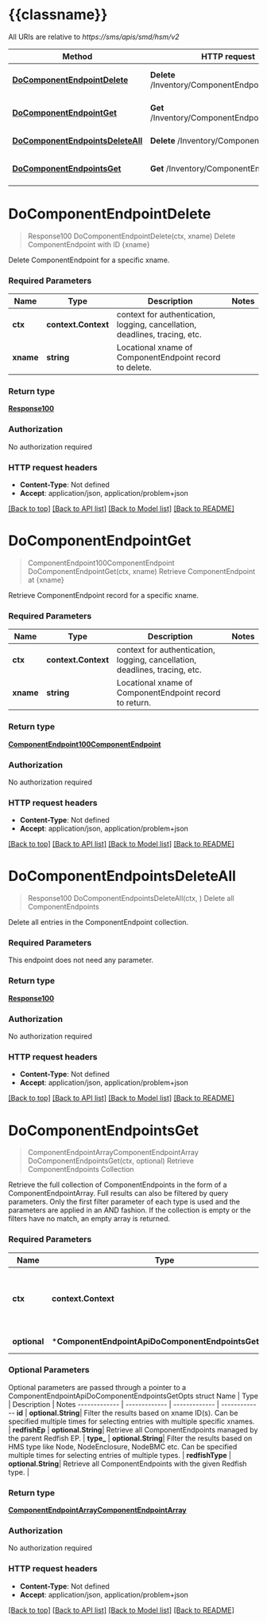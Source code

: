 # {{classname}}

All URIs are relative to *https://sms/apis/smd/hsm/v2*

Method | HTTP request | Description
------------- | ------------- | -------------
[**DoComponentEndpointDelete**](ComponentEndpointApi.md#DoComponentEndpointDelete) | **Delete** /Inventory/ComponentEndpoints/{xname} | Delete ComponentEndpoint with ID {xname}
[**DoComponentEndpointGet**](ComponentEndpointApi.md#DoComponentEndpointGet) | **Get** /Inventory/ComponentEndpoints/{xname} | Retrieve ComponentEndpoint at {xname}
[**DoComponentEndpointsDeleteAll**](ComponentEndpointApi.md#DoComponentEndpointsDeleteAll) | **Delete** /Inventory/ComponentEndpoints | Delete all ComponentEndpoints
[**DoComponentEndpointsGet**](ComponentEndpointApi.md#DoComponentEndpointsGet) | **Get** /Inventory/ComponentEndpoints | Retrieve ComponentEndpoints Collection

# **DoComponentEndpointDelete**
> Response100 DoComponentEndpointDelete(ctx, xname)
Delete ComponentEndpoint with ID {xname}

Delete ComponentEndpoint for a specific xname.

### Required Parameters

Name | Type | Description  | Notes
------------- | ------------- | ------------- | -------------
 **ctx** | **context.Context** | context for authentication, logging, cancellation, deadlines, tracing, etc.
  **xname** | **string**| Locational xname of ComponentEndpoint record to delete. | 

### Return type

[**Response100**](Response_1.0.0.md)

### Authorization

No authorization required

### HTTP request headers

 - **Content-Type**: Not defined
 - **Accept**: application/json, application/problem+json

[[Back to top]](#) [[Back to API list]](../README.md#documentation-for-api-endpoints) [[Back to Model list]](../README.md#documentation-for-models) [[Back to README]](../README.md)

# **DoComponentEndpointGet**
> ComponentEndpoint100ComponentEndpoint DoComponentEndpointGet(ctx, xname)
Retrieve ComponentEndpoint at {xname}

Retrieve ComponentEndpoint record for a specific xname.

### Required Parameters

Name | Type | Description  | Notes
------------- | ------------- | ------------- | -------------
 **ctx** | **context.Context** | context for authentication, logging, cancellation, deadlines, tracing, etc.
  **xname** | **string**| Locational xname of ComponentEndpoint record to return. | 

### Return type

[**ComponentEndpoint100ComponentEndpoint**](ComponentEndpoint.1.0.0_ComponentEndpoint.md)

### Authorization

No authorization required

### HTTP request headers

 - **Content-Type**: Not defined
 - **Accept**: application/json, application/problem+json

[[Back to top]](#) [[Back to API list]](../README.md#documentation-for-api-endpoints) [[Back to Model list]](../README.md#documentation-for-models) [[Back to README]](../README.md)

# **DoComponentEndpointsDeleteAll**
> Response100 DoComponentEndpointsDeleteAll(ctx, )
Delete all ComponentEndpoints

Delete all entries in the ComponentEndpoint collection.

### Required Parameters
This endpoint does not need any parameter.

### Return type

[**Response100**](Response_1.0.0.md)

### Authorization

No authorization required

### HTTP request headers

 - **Content-Type**: Not defined
 - **Accept**: application/json, application/problem+json

[[Back to top]](#) [[Back to API list]](../README.md#documentation-for-api-endpoints) [[Back to Model list]](../README.md#documentation-for-models) [[Back to README]](../README.md)

# **DoComponentEndpointsGet**
> ComponentEndpointArrayComponentEndpointArray DoComponentEndpointsGet(ctx, optional)
Retrieve ComponentEndpoints Collection

Retrieve the full collection of ComponentEndpoints in the form of a ComponentEndpointArray. Full results can also be filtered by query parameters. Only the first filter parameter of each type is used and the parameters are applied in an AND fashion. If the collection is empty or the filters have no match, an empty array is returned.

### Required Parameters

Name | Type | Description  | Notes
------------- | ------------- | ------------- | -------------
 **ctx** | **context.Context** | context for authentication, logging, cancellation, deadlines, tracing, etc.
 **optional** | ***ComponentEndpointApiDoComponentEndpointsGetOpts** | optional parameters | nil if no parameters

### Optional Parameters
Optional parameters are passed through a pointer to a ComponentEndpointApiDoComponentEndpointsGetOpts struct
Name | Type | Description  | Notes
------------- | ------------- | ------------- | -------------
 **id** | **optional.String**| Filter the results based on xname ID(s). Can be specified multiple times for selecting entries with multiple specific xnames. | 
 **redfishEp** | **optional.String**| Retrieve all ComponentEndpoints managed by the parent Redfish EP. | 
 **type_** | **optional.String**| Filter the results based on HMS type like Node, NodeEnclosure, NodeBMC etc. Can be specified multiple times for selecting entries of multiple types. | 
 **redfishType** | **optional.String**| Retrieve all ComponentEndpoints with the given Redfish type. | 

### Return type

[**ComponentEndpointArrayComponentEndpointArray**](ComponentEndpointArray_ComponentEndpointArray.md)

### Authorization

No authorization required

### HTTP request headers

 - **Content-Type**: Not defined
 - **Accept**: application/json, application/problem+json

[[Back to top]](#) [[Back to API list]](../README.md#documentation-for-api-endpoints) [[Back to Model list]](../README.md#documentation-for-models) [[Back to README]](../README.md)

